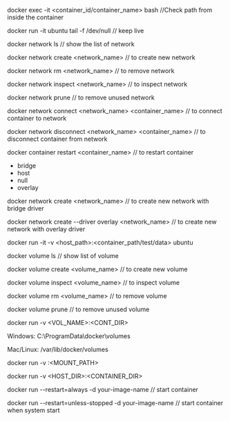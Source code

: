 <!-- Image -->

<!-- Container -->

docker exec -it <container_id/container_name> bash //Check path from inside the container 

docker run -it ubuntu tail -f /dev/null  // keep live 
<!-- network -->
docker network ls // show the list of network

docker network create <network_name>  // to create new network

docker network rm <network_name> // to remove network

docker network inspect <network_name> // to inspect network

docker network prune // to remove unused network

docker network connect <network_name> <container_name> // to connect container to network

docker network disconnect <network_name> <container_name> // to disconnect container from network


docker container restart <container_name> // to restart container


<!-- dirver -->

- bridge
- host
- null
- overlay

docker network create <network_name> // to create new network with bridge driver

docker network create --driver overlay <network_name> // to create new network with overlay driver


<!-- volume========================================= -->

docker run -it -v <host_path>:<container_path/test/data> ubuntu

docker volume ls // show list of volume

docker volume create <volume_name> // to create new volume

docker volume inspect <volume_name> // to inspect volume

docker volume rm <volume_name> // to remove volume

docker volume prune // to remove unused volume

<!-- Named Volume -->

docker run -v <VOL_NAME>:<CONT_DIR> 

Windows: C:\ProgramData\docker\volumes

Mac/Linux: /var/lib/docker/volumes

<!-- Anonymous Volume  -->

docker run -v :<MOUNT_PATH>


<!-- Bind Mount -->

docker run -v <HOST_DIR>:<CONTAINER_DIR>


<!-- contrazation -->
<!-- dockerization -->

<!-- container start atomic when system start -->

docker run --restart=always -d your-image-name // start container   


docker run --restart=unless-stopped -d your-image-name // start container when system start





<!----=========================Docker Compose ================================================-->